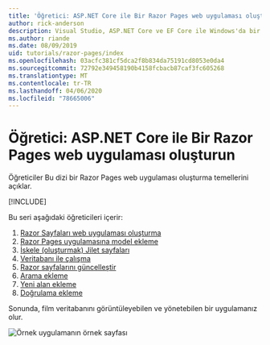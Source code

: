 ```yaml
---
title: 'Öğretici: ASP.NET Core ile Bir Razor Pages web uygulaması oluşturun'
author: rick-anderson
description: Visual Studio, ASP.NET Core ve EF Core ile Windows'da bir Razor Pages web uygulaması oluşturun.
ms.author: riande
ms.date: 08/09/2019
uid: tutorials/razor-pages/index
ms.openlocfilehash: 03acfc381cf5dca2f8b834da75191cd8053e0da4
ms.sourcegitcommit: 72792e349458190b4158fcbacb87caf3fc605268
ms.translationtype: MT
ms.contentlocale: tr-TR
ms.lasthandoff: 04/06/2020
ms.locfileid: "78665006"
---
```

# <a name="tutorial-create-a-razor-pages-web-app-with-aspnet-core"></a>Öğretici: ASP.NET Core ile Bir Razor Pages web uygulaması oluşturun

Öğreticiler Bu dizi bir Razor Pages web uygulaması oluşturma temellerini açıklar. 

[!INCLUDE[](~/includes/advancedRP.md)]

Bu seri aşağıdaki öğreticileri içerir:

1. [Razor Sayfaları web uygulaması oluşturma](xref:tutorials/razor-pages/razor-pages-start)
1. [Razor Pages uygulamasına model ekleme](xref:tutorials/razor-pages/model)
1. [İskele (oluşturmak) Jilet sayfaları](xref:tutorials/razor-pages/page)
1. [Veritabanı ile çalışma](xref:tutorials/razor-pages/sql)
1. [Razor sayfalarını güncelleştir](xref:tutorials/razor-pages/da1)
1. [Arama ekleme](xref:tutorials/razor-pages/search)
1. [Yeni alan ekleme](xref:tutorials/razor-pages/new-field)
1. [Doğrulama ekleme](xref:tutorials/razor-pages/validation)

Sonunda, film veritabanını görüntüleyebilen ve yönetebilen bir uygulamanız olur.

![Örnek uygulamanın örnek sayfası](index/_static/sample-page.png)
